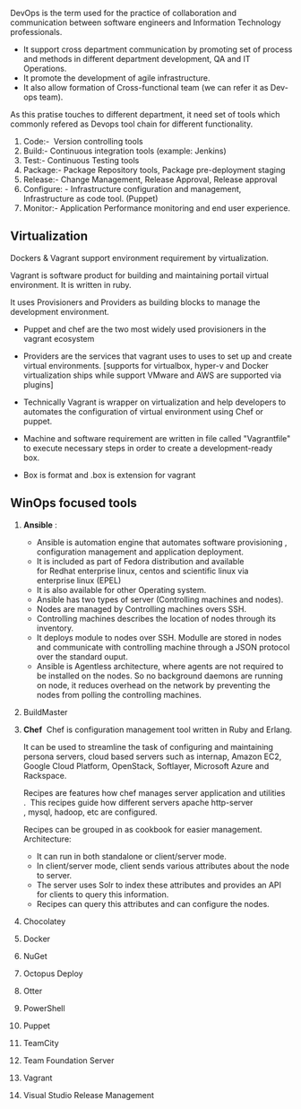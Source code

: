 
DevOps is the term used for the practice of collaboration and communication between software engineers and Information Technology professionals. 

- It support cross department communication by promoting set of process and methods in different department development, QA and IT Operations.     
- It promote the development of agile infrastructure.     
- It also allow formation of Cross-functional team (we can refer it as Dev-ops team). 

As this pratise touches to different department, it need set of tools which commonly refered as Devops tool chain for different functionality. 

1. Code:-  Version controlling tools     
2. Build:- Continuous integration tools (example: Jenkins)     
3. Test:- Continuous Testing tools     
4. Package:- Package Repository tools, Package pre-deployment staging     
5. Release:- Change Management, Release Approval, Release approval     
6. Configure: - Infrastructure configuration and management, Infrastructure as code tool. (Puppet)     
7. Monitor:- Application Performance monitoring and end user experience.

## Virtualization
Dockers & Vagrant support environment requirement by virtualization. 

Vagrant is software product for building and maintaining portail virtual environment. It is written in ruby. 

It uses Provisioners and Providers as building blocks to manage the development environment. 

- Puppet and chef are the two most widely used provisioners in the vagrant ecosystem 
    
- Providers are the services that vagrant uses to uses to set up and create virtual environments. [supports for virtualbox, hyper-v and Docker virtualization ships while support VMware and AWS are supported via plugins] 
    
- Technically Vagrant is wrapper on virtualization and help developers to automates the configuration of virtual environment using Chef or puppet. 
    
- Machine and software requirement are written in file called "Vagrantfile" to execute necessary steps in order to create a development-ready box. 
    
- Box is format and .box is extension for vagrant

## WinOps focused tools

1. **Ansible** :
	- Ansible is automation engine that automates software provisioning , configuration management and application deployment. 
	- It is included as part of Fedora distribution and available for Redhat enterprise linux, centos and scientific linux via enterprise linux (EPEL) 
	- It is also available for other Operating system. 
	- Ansible has two types of server (Controlling machines and nodes). 
	- Nodes are managed by Controlling machines overs SSH. 
	- Controlling machines describes the location of nodes through its inventory. 
	- It deploys module to nodes over SSH. Modulle are stored in nodes and communicate with controlling machine through a JSON protocol over the standard ouput. 
	- Ansible is Agentless architecture, where agents are not required to be installed on the nodes. So no background daemons are running on node, it reduces overhead on the network by preventing the nodes from polling the controlling machines.

2. BuildMaster 

4. **Chef** 
	Chef is configuration management tool written in Ruby and Erlang.
	
	It can be used to streamline the task of configuring and maintaining persona servers, cloud based servers such as internap, Amazon EC2, Google Cloud Platform, OpenStack, Softlayer, Microsoft Azure and Rackspace.
	
	Recipes are features how chef manages server application and utilities .  This recipes guide how different servers apache http-server , mysql, hadoop, etc are configured.
	
	Recipes can be grouped in as cookbook for easier management. 
	Architecture: 
	- It can run in both standalone or client/server mode.
	- In client/server mode, client sends various attributes about the node to server. 
	- The server uses Solr to index these attributes and provides an API for clients to query this information. 
	- Recipes can query this attributes and can configure the nodes.

1. Chocolatey 
2. Docker 
3. NuGet 
4. Octopus Deploy 
5. Otter 
6. PowerShell 
7. Puppet 
8. TeamCity 
9. Team Foundation Server 
10. Vagrant 
11. Visual Studio Release Management
